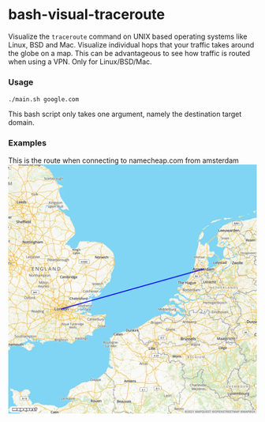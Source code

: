# bash-visual-traceroute
Visualize the `traceroute` command on UNIX based operating systems like Linux, BSD and Mac. Visualize individual hops that your traffic takes around the globe on a map. This can be advantageous to see how traffic is routed when using a VPN. Only for Linux/BSD/Mac.

### Usage
```
./main.sh google.com
```
This bash script only takes one argument, namely the destination target domain.

### Examples
This is the route when connecting to namecheap.com from amsterdam
![namecheap.com](route-namecheap.png)